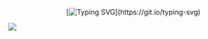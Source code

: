 <div align="center">
  
[![Typing SVG](https://readme-typing-svg.demolab.com?font=Fira+Code&size=20&pause=1000&lines=Hello+there!)](https://git.io/typing-svg)

</div>

<div>
  
<img src="https://i.pinimg.com/originals/50/5f/27/505f2745ab947f9f4f94a293dc3e9283.gif">

</div>
